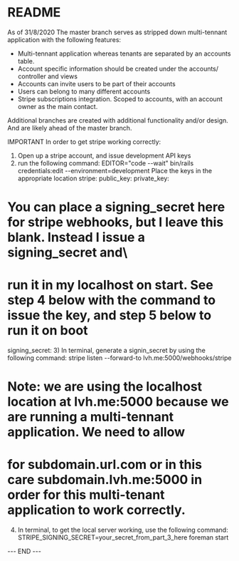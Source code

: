 # README

As of 31/8/2020
The master branch serves as stripped down multi-tennant application with the following features:
* Multi-tennant application whereas tenants are separated by an accounts table. 
* Account specific information should be created under the accounts/ controller and views
* Accounts can invite users to be part of their accounts
* Users can belong to many different accounts
* Stripe subscriptions integration. Scoped to accounts, with an account owner as the main contact.

Additional branches are created with additional functionality and/or design. And are likely ahead of the master branch.

IMPORTANT
In order to get stripe working correctly:
1) Open up a stripe account, and issue development API keys
2) run the following command: EDITOR="code --wait" bin/rails credentials:edit --environment=development
Place the keys in the appropriate location
stripe:
  public_key: 
  private_key: 
  # You can place a signing_secret here for stripe webhooks, but I leave this blank. Instead I issue a signing_secret and\
  # run it in my localhost on start. See step 4 below with the command to issue the key, and step 5 below to run it on boot
  signing_secret:
3) In terminal, generate a signin_secret by using the following command: stripe listen --forward-to lvh.me:5000/webhooks/stripe
# Note: we are using the localhost location at lvh.me:5000 because we are running a multi-tennant application. We need to allow
# for subdomain.url.com or in this care subdomain.lvh.me:5000 in order for this multi-tenant application to work correctly.
4) In terminal, to get the local server working, use the following command: STRIPE_SIGNING_SECRET=your_secret_from_part_3_here foreman start

--- END ---